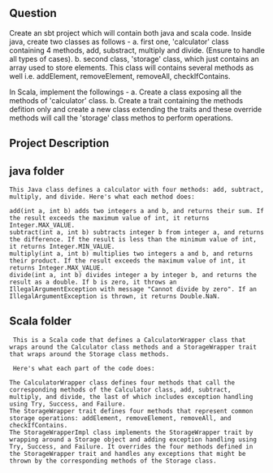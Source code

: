 ## Question

Create an sbt project which will contain both java and scala code. Inside java, create two classes as follows -
    a. first one, 'calculator' class containing 4 methods, add, substract, multiply and divide. (Ensure to handle all types of cases).
    b. second class, 'storage' class, which just contains an array used to store elements. This class will contains several methods as well i.e. addElement, removeElement, removeAll, checkIfContains.

In Scala, implement the followings -
    a. Create a class exposing all the methods of 'calculator' class.
    b. Create a trait containing the methods defition only and create a new class extending the traits and these override methods will call the 'storage' class methos to perform operations.
    
    
    
## Project Description
    
    
## java folder

    This Java class defines a calculator with four methods: add, subtract, multiply, and divide. Here's what each method does:

    add(int a, int b) adds two integers a and b, and returns their sum. If the result exceeds the maximum value of int, it returns Integer.MAX_VALUE.
    subtract(int a, int b) subtracts integer b from integer a, and returns the difference. If the result is less than the minimum value of int, it returns Integer.MIN_VALUE.
    multiply(int a, int b) multiplies two integers a and b, and returns their product. If the result exceeds the maximum value of int, it returns Integer.MAX_VALUE.
    divide(int a, int b) divides integer a by integer b, and returns the result as a double. If b is zero, it throws an IllegalArgumentException with message "Cannot divide by zero". If an IllegalArgumentException is thrown, it returns Double.NaN.

## Scala folder

     This is a Scala code that defines a CalculatorWrapper class that wraps around the Calculator class methods and a StorageWrapper trait that wraps around the Storage class methods.

     Here's what each part of the code does:

    The CalculatorWrapper class defines four methods that call the corresponding methods of the Calculator class, add, subtract, multiply, and divide, the last of which includes exception handling using Try, Success, and Failure.
    The StorageWrapper trait defines four methods that represent common storage operations: addElement, removeElement, removeAll, and checkIfContains.
    The StorageWrapperImpl class implements the StorageWrapper trait by wrapping around a Storage object and adding exception handling using Try, Success, and Failure. It overrides the four methods defined in the StorageWrapper trait and handles any exceptions that might be thrown by the corresponding methods of the Storage class.
    
